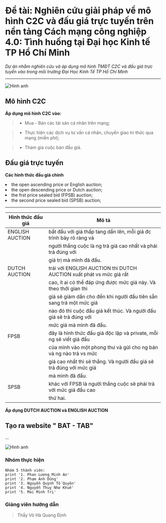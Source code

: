 # Đề tài: Nghiên cứu giải pháp về mô hình C2C và đấu giá trực tuyến trên nền tảng Cách mạng công nghiệp 4.0: Tình huống tại Đại học Kinh tế TP Hồ Chí Minh

*Dự án nhằm nghiên cứu và áp dụng mô hình TMĐT C2C và đấu giá trực tuyến vào trong môi trường Đại Học Kinh Tế TP Hồ Chí Minh*

---

![Hinh anh](https://www.br.de/puls/themen/netz/cliqz-102~_v-img__16__9__xl_-d31c35f8186ebeb80b0cd843a7c267a0e0c81647.jpg?version=d6a02)

## Mô hình C2C
**Áp dụng mô hình C2C vào:** 

 >  + Mua - Bán các tài sản cá nhân trên mạng;

 >  + Thực hiện các dịch vụ tư vấn cá nhân, chuyển giao tri thức qua mạng (miễn phí);

 >  + Tham gia cuộc bán đấu giá.

## Đấu giá trực tuyến
**Các hình thức đấu giá chính**
<li> the open ascending price or English auction; </li>
<li> the open descending price or Dutch auction; </li>
<li> the frst price sealed bid (FPSB) auction; </li>
<li> the second price sealed bid (SPSB) auction; </li>

---

| Hình thức đấu giá | Mô tả                                                              |
| ------------------| -------------------------------------------------------------------|
| ENGLISH AUCTION   | bắt đầu với giá thấp tang dần lên, mỗi giá đc trình bày rõ ràng và |
|                   | người thắng cuộc là ng trả giá cao nhất và phải trả đúng với       |
|                   | giá trị mà mình đã đấu.                                            | 
| DUTCH AUCTION     | trái với ENGLISH AUCTION thì DUTCH AUCTION xuất phát vs mức giá rất|
|                   | cao, ít ai có thể đáp ứng được mức giá này. Và theo thời gian thì  |
|                   | giá sẽ giảm dần cho đến khi người đầu tiên sẵn sang trả một mức giá|
|                   | nào đó thì cuộc đấu giá kết thúc. Và người đấu giá sẽ trả đúng với | 
|                   | mức giá mà mình đã đấu.                                            |
| FPSB              | đây là hình thức đấu giá độc lập và private, mỗi ng sẽ viết giá đấu|
|                   | của mình vào một phong thư và gửi cho ng bán và ng nào trả vs mức  |
|                   | giá cao nhất thì sẽ thắng. Và người đấu giá sẽ trả đúng với mức giá|
|                   | mà mình đã đấu.                                                    |
| SPSB              | khác với FPSB là người thắng cuộc sẽ phải trả với mức giá đấu cao  |
|                   | thứ hai.                                                           |



 **Áp dụng DUTCH AUCTION và ENGLISH AUCTION**


## Tạo ra website " BAT - TAB"
...

![Hinh anh](https://s-media-cache-ak0.pinimg.com/originals/23/2a/8b/232a8bd307d7e9394978841a36c71cf4.png)





### Nhóm thực hiện

```
Nhóm 5 thành viên:
print '1. Phan Lương Minh An'
print '2. Phạm Anh Dũng'
print '3. Nguyễn Quỳnh Tố Quyên'
print '4. Nguyễn Thuỵ Như Khuê'
print '5. Mai Minh Trị'
```

### Giảng viên hướng dẫn
> Thầy Võ Hà Quang Định